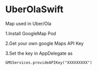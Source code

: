 # UberOlaSwift
Map used in Uber/Ola

1.Install GoogleMap Pod

2.Get your own google Maps API Key

3.Set the key in AppDelegate as 

    GMSServices.provideAPIKey("XXXXXXXXX")
  

